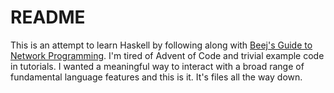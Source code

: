 # README

This is an attempt to learn Haskell by following along with [Beej's Guide to Network Programming](https://beej.us/guide/bgnet/html/split/index.html). I'm tired of Advent of Code and trivial example code in tutorials. I wanted a meaningful way to interact with a broad range of fundamental language features and this is it. It's files all the way down.